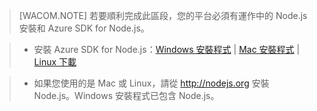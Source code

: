 > [WACOM.NOTE]
> 若要順利完成此區段，您的平台必須有運作中的 Node.js 安裝和 Azure SDK for Node.js。

> -   安裝 Azure SDK for Node.js：[Windows 安裝程式][] | [Mac 安裝程式][] | [Linux 下載][]

> -   如果您使用的是 Mac 或 Linux，請從 <http://nodejs.org> 安裝 Node.js。Windows 安裝程式已包含 Node.js。

  [Windows 安裝程式]: http://go.microsoft.com/fwlink/?LinkId=254279
  [Mac 安裝程式]: http://go.microsoft.com/fwlink/?LinkId=253471
  [Linux 下載]: http://go.microsoft.com/fwlink/?LinkId=253472
